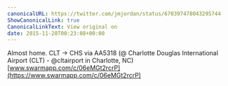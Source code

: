 ```yaml
---
canonicalURL: https://twitter.com/jmjordan/status/670397478043295744
ShowCanonicalLink: true
CanonicalLinkText: View original on
date: 2015-11-28T00:23:08+00:00
---
```

Almost home. CLT -&gt; CHS via AA5318 (@ Charlotte Douglas International Airport (CLT) - @cltairport in Charlotte, NC) [www.swarmapp.com/c/06eMGt2rcrP](https://www.swarmapp.com/c/06eMGt2rcrP)